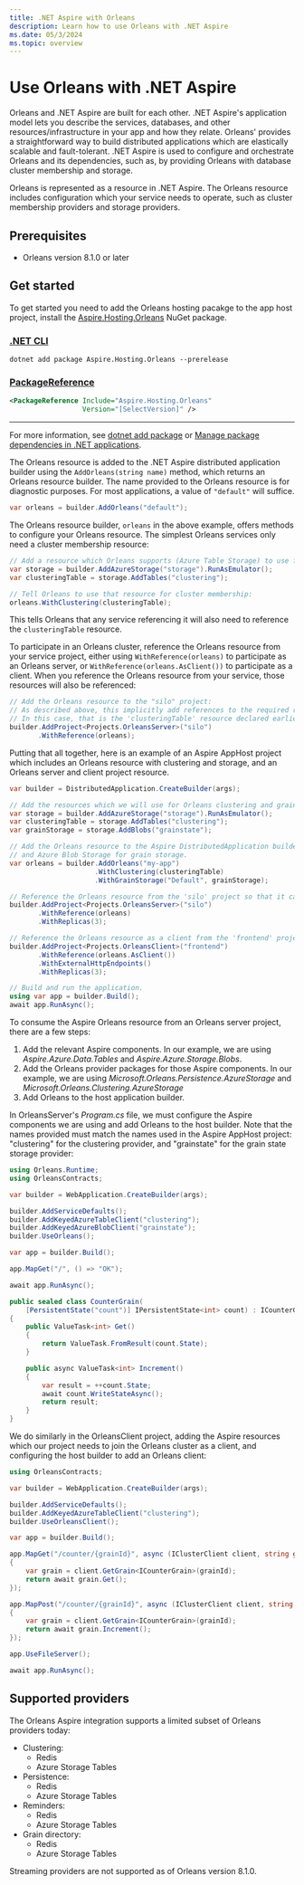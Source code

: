 ```yaml
---
title: .NET Aspire with Orleans
description: Learn how to use Orleans with .NET Aspire
ms.date: 05/3/2024
ms.topic: overview
---
```


# Use Orleans with .NET Aspire

Orleans and .NET Aspire are built for each other. .NET Aspire's application model lets you describe the services, databases, and other resources/infrastructure in your app and how they relate. Orleans' provides a straightforward way to build distributed applications which are elastically scalable and fault-tolerant. .NET Aspire is used to configure and orchestrate Orleans and its dependencies, such as, by providing Orleans with database cluster membership and storage.

Orleans is represented as a resource in .NET Aspire. The Orleans resource includes configuration which your service needs to operate, such as cluster membership providers and storage providers.

## Prerequisites

- Orleans version 8.1.0 or later

## Get started

To get started you need to add the Orleans hosting pacakge to the app host project, install the [Aspire.Hosting.Orleans](https://www.nuget.org/packages/Aspire.Hosting.Orleans) NuGet package.

### [.NET CLI](#tab/dotnet-cli)

```dotnetcli
dotnet add package Aspire.Hosting.Orleans --prerelease
```

### [PackageReference](#tab/package-reference)

```xml
<PackageReference Include="Aspire.Hosting.Orleans"
                  Version="[SelectVersion]" />
```

---

For more information, see [dotnet add package](/dotnet/core/tools/dotnet-add-package) or [Manage package dependencies in .NET applications](/dotnet/core/tools/dependencies).

The Orleans resource is added to the .NET Aspire distributed application builder using the `AddOrleans(string name)` method, which returns an Orleans resource builder.
The name provided to the Orleans resource is for diagnostic purposes. For most applications, a value of `"default"` will suffice.

```csharp
var orleans = builder.AddOrleans("default");
```

The Orleans resource builder, `orleans` in the above example, offers methods to configure your Orleans resource. The simplest Orleans services only need a cluster membership resource:

```csharp
// Add a resource which Orleans supports (Azure Table Storage) to use for cluster membership:
var storage = builder.AddAzureStorage("storage").RunAsEmulator();
var clusteringTable = storage.AddTables("clustering");

// Tell Orleans to use that resource for cluster membership:
orleans.WithClustering(clusteringTable);
```

This tells Orleans that any service referencing it will also need to reference the `clusteringTable` resource.

To participate in an Orleans cluster, reference the Orleans resource from your service project, either using `WithReference(orleans)` to participate as an Orleans server, or `WithReference(orleans.AsClient())` to participate as a client. When you reference the Orleans resource from your service, those resources will also be referenced:

```csharp
// Add the Orleans resource to the "silo" project:
// As described above, this implicitly add references to the required resources.
// In this case, that is the 'clusteringTable' resource declared earlier.
builder.AddProject<Projects.OrleansServer>("silo")
       .WithReference(orleans);
```

Putting that all together, here is an example of an Aspire AppHost project which includes an Orleans resource with clustering and storage, and an Orleans server and client project resource.

```csharp
var builder = DistributedApplication.CreateBuilder(args);

// Add the resources which we will use for Orleans clustering and grain state storage.
var storage = builder.AddAzureStorage("storage").RunAsEmulator();
var clusteringTable = storage.AddTables("clustering");
var grainStorage = storage.AddBlobs("grainstate");

// Add the Orleans resource to the Aspire DistributedApplication builder, then configure it with Azure Table Storage for clustering
// and Azure Blob Storage for grain storage.
var orleans = builder.AddOrleans("my-app")
                     .WithClustering(clusteringTable)
                     .WithGrainStorage("Default", grainStorage);

// Reference the Orleans resource from the 'silo' project so that it can join the Orleans cluster as a service.
builder.AddProject<Projects.OrleansServer>("silo")
       .WithReference(orleans)
       .WithReplicas(3);

// Reference the Orleans resource as a client from the 'frontend' project so that it can connect to the Orleans cluster.
builder.AddProject<Projects.OrleansClient>("frontend")
       .WithReference(orleans.AsClient())
       .WithExternalHttpEndpoints()
       .WithReplicas(3);

// Build and run the application.
using var app = builder.Build();
await app.RunAsync();
```

To consume the Aspire Orleans resource from an Orleans server project, there are a few steps:

1. Add the relevant Aspire components. In our example, we are using _Aspire.Azure.Data.Tables_ and _Aspire.Azure.Storage.Blobs_.
2. Add the Orleans provider packages for those Aspire components. In our example, we are using _Microsoft.Orleans.Persistence.AzureStorage_ and _Microsoft.Orleans.Clustering.AzureStorage_
3. Add Orleans to the host application builder.

In OrleansServer's _Program.cs_ file, we must configure the Aspire components we are using and add Orleans to the host builder. Note that the names provided must match the names used in the Aspire AppHost project: "clustering" for the clustering provider, and "grainstate" for the grain state storage provider:

```csharp
using Orleans.Runtime;
using OrleansContracts;

var builder = WebApplication.CreateBuilder(args);

builder.AddServiceDefaults();
builder.AddKeyedAzureTableClient("clustering");
builder.AddKeyedAzureBlobClient("grainstate");
builder.UseOrleans();

var app = builder.Build();

app.MapGet("/", () => "OK");

await app.RunAsync();

public sealed class CounterGrain(
    [PersistentState("count")] IPersistentState<int> count) : ICounterGrain
{
    public ValueTask<int> Get()
    {
        return ValueTask.FromResult(count.State);
    }

    public async ValueTask<int> Increment()
    {
        var result = ++count.State;
        await count.WriteStateAsync();
        return result;
    }
}
```

We do similarly in the OrleansClient project, adding the Aspire resources which our project needs to join the Orleans cluster as a client, and configuring the host builder to add an Orleans client:

```csharp
using OrleansContracts;

var builder = WebApplication.CreateBuilder(args);

builder.AddServiceDefaults();
builder.AddKeyedAzureTableClient("clustering");
builder.UseOrleansClient();

var app = builder.Build();

app.MapGet("/counter/{grainId}", async (IClusterClient client, string grainId) =>
{
    var grain = client.GetGrain<ICounterGrain>(grainId);
    return await grain.Get();
});

app.MapPost("/counter/{grainId}", async (IClusterClient client, string grainId) =>
{
    var grain = client.GetGrain<ICounterGrain>(grainId);
    return await grain.Increment();
});

app.UseFileServer();

await app.RunAsync();
```

## Supported providers

The Orleans Aspire integration supports a limited subset of Orleans providers today:

- Clustering:
  - Redis
  - Azure Storage Tables
- Persistence:
  - Redis
  - Azure Storage Tables
- Reminders:
  - Redis
  - Azure Storage Tables
- Grain directory:
  - Redis
  - Azure Storage Tables

Streaming providers are not supported as of Orleans version 8.1.0.
